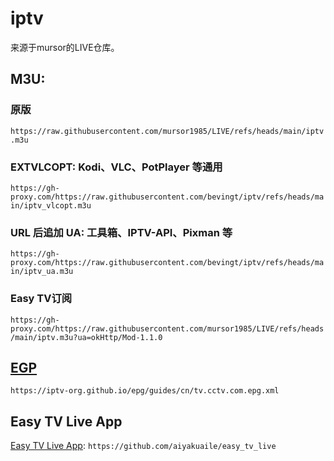 # iptv

来源于mursor的LIVE仓库。


## M3U:
### 原版
`https://raw.githubusercontent.com/mursor1985/LIVE/refs/heads/main/iptv.m3u`
### EXTVLCOPT: Kodi、VLC、PotPlayer 等通用
`https://gh-proxy.com/https://raw.githubusercontent.com/bevingt/iptv/refs/heads/main/iptv_vlcopt.m3u`
### URL 后追加 UA: 工具箱、IPTV-API、Pixman 等
`https://gh-proxy.com/https://raw.githubusercontent.com/bevingt/iptv/refs/heads/main/iptv_ua.m3u`
### Easy TV订阅
`https://gh-proxy.com/https://raw.githubusercontent.com/mursor1985/LIVE/refs/heads/main/iptv.m3u?ua=okHttp/Mod-1.1.0`

## [EGP](https://iptv-org.github.io/epg/guides/cn/tv.cctv.com.epg.xml)
`https://iptv-org.github.io/epg/guides/cn/tv.cctv.com.epg.xml`

## Easy TV Live App
[Easy TV Live App](https://github.com/aiyakuaile/easy_tv_live/releases):
`https://github.com/aiyakuaile/easy_tv_live`

